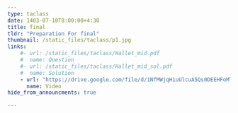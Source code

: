 ```yaml
---
type: taclass
date: 1403-07-10T8:00:00+4:30
title: final 
tldr: "Preparation For final"
thumbnail: /static_files/taclass/p1.jpg
links: 
    #- url: /static_files/taclass/Hallet_mid.pdf
    #  name: Question
    #- url: /static_files/taclass/Hallet_mid_sol.pdf
    #  name: Solution  
    - url: "https://drive.google.com/file/d/1NfMWjqH1uUlcuA5Qs0DEEHFoMlk1g9j9/view?usp=sharing"
      name: Video
hide_from_announcments: true

---
```

